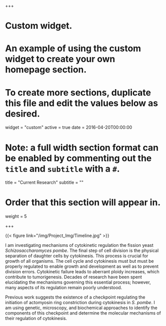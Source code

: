 +++
# Custom widget.
# An example of using the custom widget to create your own homepage section.
# To create more sections, duplicate this file and edit the values below as desired.
widget = "custom"
active = true
date = 2016-04-20T00:00:00

# Note: a full width section format can be enabled by commenting out the `title` and `subtitle` with a `#`.
title = "Current Research"
subtitle = ""

# Order that this section will appear in.
weight = 5

+++

{{< figure link="/img/Project_Img/Timeline.jpg" >}}

I am investigating mechanisms of cytokinetic regulation the fission yeast *Schizosaccharomyces pombe*. The final step of cell division is the physical separation of daughter cells by cytokinesis. This process is crucial for growth of all organisms. The cell cycle and cytokinesis must but must be properly regulated to enable growth and development as well as to prevent division errors. Cytokinetic failure leads to aberrant ploidy increases, which contribute to tumorigenesis. Decades of research have been spent elucidating the mechanisms governing this essential process; however, many aspects of its regulation remain poorly understood.

Previous work suggests the existence of a checkpoint regulating the initiation of actomyosin ring constriction during cytokinesis in *S. pombe*. I am using genetic, microscopy, and biochemical approaches to identify the components of this checkpoint and determine the molecular mechanisms of their regulation of cytokinesis.
